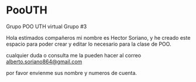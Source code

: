# PooUTH
Grupo POO UTH virtual
Grupo #3

Hola estimados compañeros mi nombre es Hector Soriano, y he creado este espacio para poder crear y editar lo necesario para la clase de POO.

cualquier duda o consulta me la pueden hacer al correo alberto.soriano864@gmail.com

por favor envienme sus nombre y numeros de cuenta.
